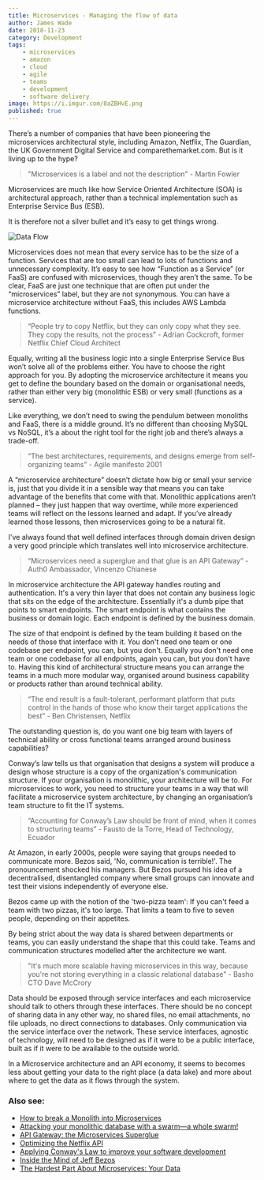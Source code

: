 ```yaml
---
title: Microservices - Managing the flow of data
author: James Wade
date: 2018-11-23
category: Development
tags:
    - microservices
    - amazon
    - cloud
    - agile
    - teams
    - development
    - software delivery
image: https://i.imgur.com/8aZBHvE.png
published: true
---
```


There’s a number of companies that have been pioneering the microservices architectural style, including Amazon, Netflix, The Guardian, the UK Government Digital Service and comparethemarket.com. But is it living up to the hype?

> "Microservices is a label and not the description" - Martin Fowler

Microservices are much like how Service Oriented Architecture (SOA) is architectural approach, rather than a technical implementation such as Enterprise Service Bus (ESB).

It is therefore not a silver bullet and it’s easy to get things wrong.

<!--more-->

![Data Flow](https://i.imgur.com/8aZBHvE.png)

Microservices does not mean that every service has to be the size of a function. Services that are too small can lead to lots of functions and unnecessary complexity. It’s easy to see how “Function as a Service” (or FaaS) are confused with microservices, though they aren’t the same. To be clear, FaaS are just one technique that are often put under the “microservices” label, but they are not synonymous. You can have a microservice architecture without FaaS, this includes AWS Lambda functions.

> “People try to copy Netflix, but they can only copy what they see. They copy the results, not the process” - Adrian Cockcroft, former Netflix Chief Cloud Architect

Equally, writing all the business logic into a single Enterprise Service Bus won’t solve all of the problems either. You have to choose the right approach for you. By adopting the microservice architecture it means you get to define the boundary based on the domain or organisational needs, rather than either very big (monolithic ESB) or very small (functions as a service).

Like everything, we don’t need to swing the pendulum between monoliths and FaaS, there is a middle ground. It’s no different than choosing MySQL vs NoSQL, it’s a about the right tool for the right job and there’s always a trade-off.

> “The best architectures, requirements, and designs emerge from self-organizing teams” -  Agile manifesto 2001

A “microservice architecture” doesn’t dictate how big or small your service is, just that you divide it in a sensible way that means you can take advantage of the benefits that come with that. Monolithic applications aren’t planned – they just happen that way overtime, while more experienced teams will reflect on the lessons learned and adapt. If you’ve already learned those lessons, then microservices going to be a natural fit.

I've always found that well defined interfaces through domain driven design a very good principle which translates well into microservice architecture.

> “Microservices need a superglue and that glue is an API Gateway” - Auth0 Ambassador, Vincenzo Chianese

In microservice architecture the API gateway handles routing and authentication. It's a very thin layer that does not contain any business logic that sits on the edge of the architecture.  Essentially it's a dumb pipe that points to smart endpoints. The smart endpoint is what contains the business or domain logic. Each endpoint is defined by the business domain.

The size of that endpoint is defined by the team building it based on the needs of those that interface with it. You don't need one team or one codebase per endpoint, you can, but you don't. Equally you don't need one team or one codebase for all endpoints, again you can, but you don't have to. Having this kind of architectural structure means you can arrange the teams in a much more modular way, organised around business capability or products rather than around technical ability.

> “The end result is a fault-tolerant, performant platform that puts control in the hands of those who know their target applications the best” - Ben Christensen, Netflix

The outstanding question is, do you want one big team with layers of technical ability or cross functional teams arranged around business capabilities?

Conway’s law tells us that organisation that designs a system will produce a design whose structure is a copy of the organization's communication structure. If your organisation is monolithic, your architecture will be to. For microservices to work, you need to structure your teams in a way that will facilitate a microservice system architecture, by changing an organisation’s team structure to fit the IT systems.

> “Accounting for Conway’s Law should be front of mind, when it comes to structuring teams” - Fausto de la Torre, Head of Technology, Ecuador

At Amazon, in early 2000s, people were saying that groups needed to communicate more. Bezos said, 'No, communication is terrible!'. The pronouncement shocked his managers. But Bezos pursued his idea of a decentralised, disentangled company where small groups can innovate and test their visions independently of everyone else.

Bezos came up with the notion of the 'two-pizza team': If you can't feed a team with two pizzas, it's too large. That limits a team to five to seven people, depending on their appetites.

By being strict about the way data is shared between departments or teams, you can easily understand the shape that this could take. Teams and communication structures modelled after the architecture we want.

> "It's much more scalable having microservices in this way, because you're not storing everything in a classic relational database” - Basho CTO Dave McCrory

Data should be exposed through service interfaces and each microservice should talk to others through these interfaces. There should be no concept of sharing data in any other way, no shared files, no email attachments, no file uploads, no direct connections to databases. Only communication via the service interface over the network. These service interfaces, agnostic of technology, will need to be designed as if it were to be a public interface, built as if it were to be available to the outside world.

In a Microservice architecture and an API economy, it seems to becomes less about getting your data to the right place (a data lake) and more about where to get the data as it flows through the system.

### Also see:

- [How to break a Monolith into Microservices](https://martinfowler.com/articles/break-monolith-into-microservices.html)
- [Attacking your monolithic database with a swarm—a whole swarm!](https://arstechnica.com/information-technology/2016/05/blow-that-data-monolith-to-smithereens-with-microservices-and-database-swarms/)
- [API Gateway: the Microservices Superglue](https://auth0.com/blog/apigateway-microservices-superglue/)
- [Optimizing the Netflix API](https://medium.com/netflix-techblog/optimizing-the-netflix-api-5c9ac715cf19)
- [Applying Conway's Law to improve your software development](https://www.thoughtworks.com/insights/blog/applying-conways-law-improve-your-software-development)
- [Inside the Mind of Jeff Bezos](https://www.fastcompany.com/50106/inside-mind-jeff-bezos-5)
- [The Hardest Part About Microservices: Your Data](http://blog.christianposta.com/microservices/the-hardest-part-about-microservices-data/)